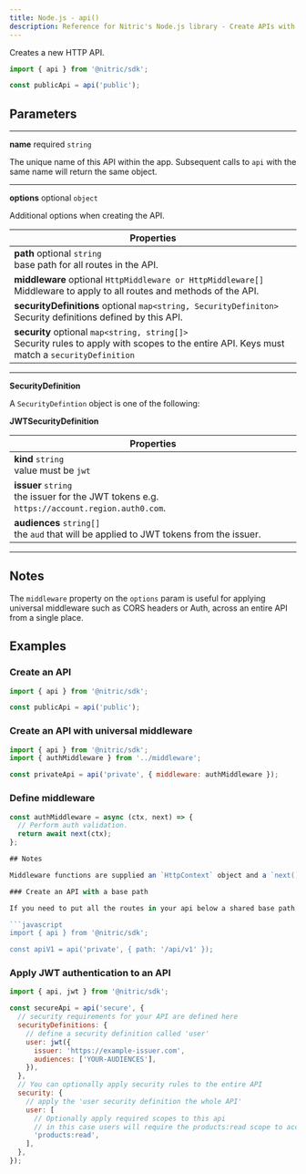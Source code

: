 ```yaml
---
title: Node.js - api()
description: Reference for Nitric's Node.js library - Create APIs with the Nitric Node.js SDK
---
```


Creates a new HTTP API.

```javascript
import { api } from '@nitric/sdk';

const publicApi = api('public');
```

## Parameters

---

**name** required `string`

The unique name of this API within the app. Subsequent calls to `api` with the same name will return the same object.

---

**options** optional `object`

Additional options when creating the API.

| Properties                                                                                                                                        |
| ------------------------------------------------------------------------------------------------------------------------------------------------- |
| **path** optional `string` <br/> base path for all routes in the API.                                                                             |
| **middleware** optional `HttpMiddleware or HttpMiddleware[]` <br/> Middleware to apply to all routes and methods of the API.                      |
| **securityDefinitions** optional `map<string, SecurityDefiniton>` <br/> Security definitions defined by this API.                                 |
| **security** optional `map<string, string[]>` <br/> Security rules to apply with scopes to the entire API. Keys must match a `securityDefinition` |

---

**SecurityDefinition**

A `SecurityDefintion` object is one of the following:

**JWTSecurityDefinition**

| Properties                                                                                       |
| ------------------------------------------------------------------------------------------------ |
| **kind** `string` <br/> value must be `jwt`                                                      |
| **issuer** `string` <br/> the issuer for the JWT tokens e.g. `https://account.region.auth0.com`. |
| **audiences** `string[]` <br/> the `aud` that will be applied to JWT tokens from the issuer.     |

---

## Notes

The `middleware` property on the `options` param is useful for applying universal middleware such as CORS headers or Auth, across an entire API from a single place.

## Examples

### Create an API

```javascript
import { api } from '@nitric/sdk';

const publicApi = api('public');
```

### Create an API with universal middleware

```javascript
import { api } from '@nitric/sdk';
import { authMiddleware } from '../middleware';

const privateApi = api('private', { middleware: authMiddleware });
```

### Define middleware

```javascript
const authMiddleware = async (ctx, next) => {
  // Perform auth validation.
  return await next(ctx);
};

## Notes

Middleware functions are supplied an `HttpContext` object and a `next()` function which calls the next middleware in the chain.

### Create an API with a base path

If you need to put all the routes in your api below a shared base path, you can do that with the `path` option. In this example we ensure all routes start with `/api/v1/` before the route specific path.

```javascript
import { api } from '@nitric/sdk';

const apiV1 = api('private', { path: '/api/v1' });
```

### Apply JWT authentication to an API

```javascript
import { api, jwt } from '@nitric/sdk';

const secureApi = api('secure', {
  // security requirements for your API are defined here
  securityDefinitions: {
    // define a security definition called 'user'
    user: jwt({
      issuer: 'https://example-issuer.com',
      audiences: ['YOUR-AUDIENCES'],
    }),
  },
  // You can optionally apply security rules to the entire API
  security: {
    // apply the 'user security definition the whole API'
    user: [
      // Optionally apply required scopes to this api
      // in this case users will require the products:read scope to access the API
      'products:read',
    ],
  },
});
```
